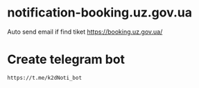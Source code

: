 # notification-booking.uz.gov.ua
Auto send email if find tiket https://booking.uz.gov.ua/

# Create telegram bot
	
	https://t.me/k2dNoti_bot
